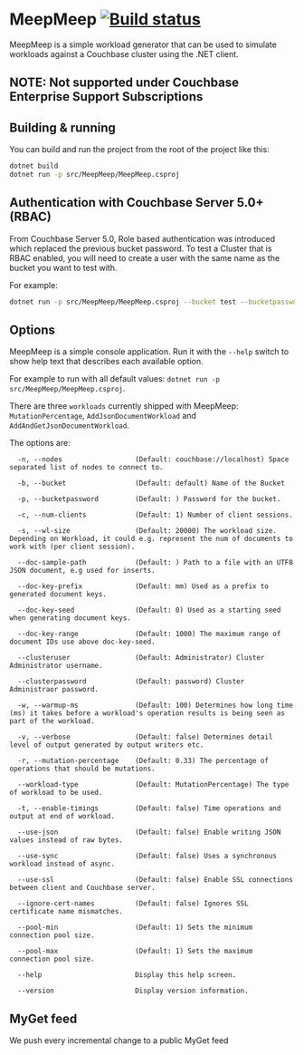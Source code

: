 # MeepMeep [![Build status](https://ci.appveyor.com/api/projects/status/yxxv2cmrgdocbr9j/branch/master?svg=true)](https://ci.appveyor.com/project/Couchbase/meep-meep/branch/master)

MeepMeep is a simple workload generator that can be used to simulate workloads against a Couchbase cluster using the .NET client.

## NOTE: Not supported under Couchbase Enterprise Support Subscriptions

## Building & running

You can build and run the project from the root of the project like this:

```bash
dotnet build
dotnet run -p src/MeepMeep/MeepMeep.csproj
```

## Authentication with Couchbase Server 5.0+ (RBAC)

From Couchbase Server 5.0, Role based authentication was introduced which replaced the previous bucket password. To test a Cluster that is RBAC enabled, you will need to create a user with the same name as the bucket you want to test with.

For example:

```bash
dotnet run -p src/MeepMeep/MeepMeep.csproj --bucket test --bucketpassword password123
```

## Options

MeepMeep is a simple console application. Run it with the `--help` switch to show help text that describes each available option.

For example to run with all default values:
`dotnet run -p src/MeepMeep/MeepMeep.csproj`.

There are three `workloads` currently shipped with MeepMeep: `MutationPercentage`, `AddJsonDocumentWorkload` and  `AddAndGetJsonDocumentWorkload`.

The options are:

```text
  -n, --nodes                  (Default: couchbase://localhost) Space separated list of nodes to connect to.

  -b, --bucket                 (Default: default) Name of the Bucket

  -p, --bucketpassword         (Default: ) Password for the bucket.

  -c, --num-clients            (Default: 1) Number of client sessions.

  -s, --wl-size                (Default: 20000) The workload size. Depending on Workload, it could e.g. represent the num of documents to work with (per client session).

  --doc-sample-path            (Default: ) Path to a file with an UTF8 JSON document, e.g used for inserts.

  --doc-key-prefix             (Default: mm) Used as a prefix to generated document keys.

  --doc-key-seed               (Default: 0) Used as a starting seed when generating document keys.

  --doc-key-range              (Default: 1000) The maximum range of document IDs use above doc-key-seed.

  --clusteruser                (Default: Administrator) Cluster Administrator username.

  --clusterpassword            (Default: password) Cluster Administraor password.

  -w, --warmup-ms              (Default: 100) Determines how long time (ms) it takes before a workload's operation results is being seen as part of the workload.

  -v, --verbose                (Default: false) Determines detail level of output generated by output writers etc.

  -r, --mutation-percentage    (Default: 0.33) The percentage of operations that should be mutations.

  --workload-type              (Default: MutationPercentage) The type of workload to be used.

  -t, --enable-timings         (Default: false) Time operations and output at end of workload.

  --use-json                   (Default: false) Enable writing JSON values instead of raw bytes.

  --use-sync                   (Default: false) Uses a synchronous workload instead of async.

  --use-ssl                    (Default: false) Enable SSL connections between client and Couchbase server.

  --ignore-cert-names          (Default: false) Ignores SSL certificate name mismatches.

  --pool-min                   (Default: 1) Sets the minimum connection pool size.

  --pool-max                   (Default: 1) Sets the maximum connection pool size.

  --help                       Display this help screen.

  --version                    Display version information.
```

## MyGet feed

We push every incremental change to a public MyGet feed
